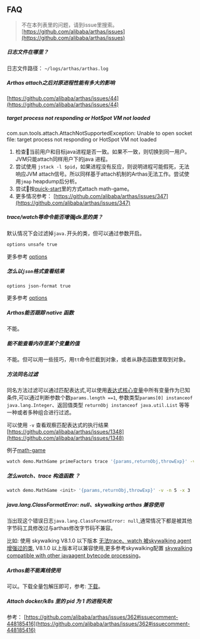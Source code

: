 
## FAQ


> 不在本列表里的问题，请到issue里搜索。 [https://github.com/alibaba/arthas/issues](https://github.com/alibaba/arthas/issues)


##### 日志文件在哪里？

日志文件路径： `~/logs/arthas/arthas.log`
##### Arthas attach之后对原进程性能有多大的影响

[https://github.com/alibaba/arthas/issues/44](https://github.com/alibaba/arthas/issues/44)


##### target process not responding or HotSpot VM not loaded

com.sun.tools.attach.AttachNotSupportedException: Unable to open socket file: target process not responding or HotSpot VM not loaded

1. 检查当前用户和目标java进程是否一致。如果不一致，则切换到同一用户。JVM只能attach同样用户下的java 进程。
2. 尝试使用 `jstack -l $pid`，如果进程没有反应，则说明进程可能假死，无法响应JVM attach信号。所以同样基于attach机制的Arthas无法工作。尝试使用`jmap` heapdump后分析。
3. 尝试按[quick-start](quick-start.md)里的方式attach math-game。
4. 更多情况参考： [https://github.com/alibaba/arthas/issues/347](https://github.com/alibaba/arthas/issues/347)
##### trace/watch等命令能否增强jdk里的类？

默认情况下会过滤掉`java.`开头的类，但可以通过参数开启。

```bash
options unsafe true
```

更多参考 [options](options.md)

##### 怎么以`json`格式查看结果

```bash
options json-format true
```

更多参考 [options](options.md)


##### Arthas能否跟踪 native 函数

不能。


##### 能不能查看内存里某个变量的值

不能。但可以用一些技巧，用`tt`命令拦截到对象，或者从静态函数里取到对象。


##### 方法同名过滤

同名方法过滤可以通过匹配表达式,可以使用[表达式核心变量](advice-class.md)中所有变量作为已知条件,可以通过判断参数个数`params.length ==1`, 参数类型`params[0] instanceof java.lang.Integer`、返回值类型 `returnObj instanceof java.util.List` 等等一种或者多种组合进行过滤。

可以使用 `-v` 查看观察匹配表达式的执行结果 [https://github.com/alibaba/arthas/issues/1348](https://github.com/alibaba/arthas/issues/1348)

例子[math-game](quick-start.md)

```bash
watch demo.MathGame primeFactors trace '{params,returnObj,throwExp}' -v -n 5 -x 3 'params.length >0 && returnObj instanceof java.util.List'
``` 

##### 怎么watch、trace 构造函数 ？

```bash
watch demo.MathGame <init> '{params,returnObj,throwExp}' -v -n 5 -x 3 '1==1'
```


##### java.lang.ClassFormatError: null、skywalking arthas 兼容使用

当出现这个错误日志`java.lang.ClassFormatError: null`,通常情况下都是被其他字节码工具修改过与arthas修改字节码不兼容。

比如: 使用 skywalking V8.1.0 以下版本 [无法trace、watch 被skywalking agent 增强过的类](https://github.com/alibaba/arthas/issues/1141), V8.1.0 以上版本可以兼容使用,更多参考skywalking配置 [skywalking compatible with other javaagent bytecode processing](https://github.com/apache/skywalking/blob/v8.1.0/docs/en/FAQ/Compatible-with-other-javaagent-bytecode-processing.md)。


##### Arthas能不能离线使用

可以。下载全量包解压即可，参考: [下载](download.md)。

##### Attach docker/k8s 里的 pid 为 1 的进程失败

参考： [https://github.com/alibaba/arthas/issues/362#issuecomment-448185416](https://github.com/alibaba/arthas/issues/362#issuecomment-448185416)
